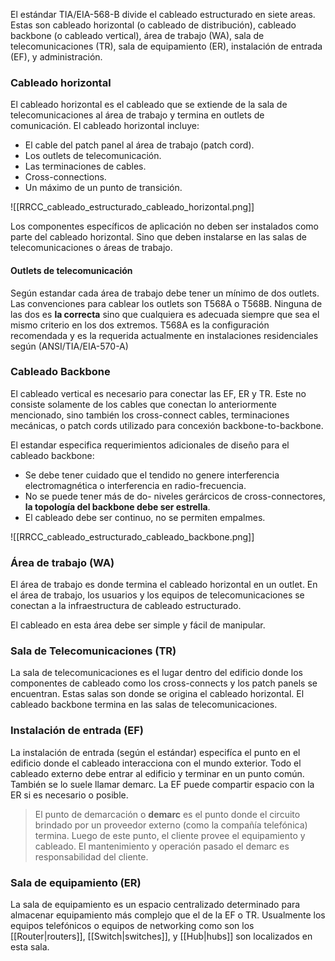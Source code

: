 El estándar TIA/EIA-568-B divide el cableado estructurado en siete areas. Estas son cableado horizontal (o cableado de distribución), cableado backbone (o cableado vertical), área de trabajo (WA), sala de telecomunicaciones (TR), sala de equipamiento (ER), instalación de entrada (EF), y administración.

### Cableado horizontal
El cableado horizontal es el cableado que se extiende de la sala de telecomunicaciones al área de trabajo y termina en outlets de comunicación. El cableado horizontal incluye:
 - El cable del patch panel al área de trabajo (patch cord).
 - Los outlets de telecomunicación.
 - Las terminaciones de cables.
 - Cross-connections.
 - Un máximo de un punto de transición.

![[RRCC_cableado_estructurado_cableado_horizontal.png]]

Los componentes específicos de aplicación no deben ser instalados como parte del cableado horizontal. Sino que deben instalarse en las salas de telecomunicaciones o áreas de trabajo.

#### Outlets de telecomunicación
Según estandar cada área de trabajo debe tener un mínimo de dos outlets. Las convenciones para cablear los outlets son T568A o T568B. Ninguna de las dos es **la correcta** sino que cualquiera es adecuada siempre que sea el mismo criterio en los dos extremos. T568A es la configuración recomendada y es la requerida actualmente en instalaciones residenciales según (ANSI/TIA/EIA-570-A)

### Cableado Backbone
El cableado vertical es necesario para conectar las EF, ER y TR. Este no consiste solamente de los cables que conectan lo anteriormente mencionado, sino también los cross-connect cables, terminaciones mecánicas, o patch cords utilizado para concexión backbone-to-backbone.

El estandar especifica requerimientos adicionales de diseño para el cableado backbone:
 - Se debe tener cuidado que el tendido no genere interferencia electromagnética o interferencia en radio-frecuencia.
 - No se puede tener más de do- niveles gerárcicos de cross-connectores, **la topología del backbone debe ser estrella**.
 - El cableado debe ser continuo, no se permiten empalmes. 

![[RRCC_cableado_estructurado_cableado_backbone.png]]

### Área de trabajo (WA)
El área de trabajo es donde termina el cableado horizontal en un outlet. En el área de trabajo, los usuarios y los equipos de telecomunicaciones se conectan a la infraestructura de cableado estructurado.

El cableado en esta área debe ser simple y fácil de manipular.

### Sala de Telecomunicaciones (TR)
La sala de telecomunicaciones es el lugar dentro del edificio donde los componentes de cableado como los cross-connects y los patch panels se encuentran. Estas salas son donde se origina el cableado horizontal. El cableado backbone termina en las salas de telecomunicaciones.

### Instalación de entrada (EF)
La instalación de entrada (según el estándar) especifíca el punto en el edificio donde el cableado interacciona con el mundo exterior. Todo el cableado externo debe entrar al edificio y terminar en un punto común. También se lo suele llamar demarc. La EF puede compartir espacio con la ER si es necesario o posible.

> El punto de demarcación o **demarc** es el punto donde el circuito brindado por un proveedor externo (como la compañía telefónica) termina. Luego de este punto, el cliente provee el equipamiento y cableado. El mantenimiento y operación pasado el demarc es responsabilidad del cliente.

### Sala de equipamiento (ER)
La sala de equipamiento es un espacio centralizado determinado para almacenar equipamiento más complejo que el de la EF o TR. Usualmente los equipos telefónicos o equipos de networking como son los [[Router|routers]], [[Switch|switches]], y [[Hub|hubs]] son localizados en esta sala.